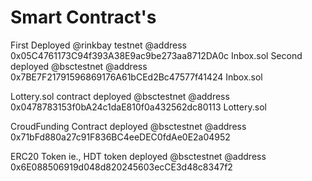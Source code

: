 # Smart Contract's

First Deployed @rinkbay testnet @address 0x05C4761173C94f393A38E9ac9be273aa8712DA0c Inbox.sol
 Second deployed @bsctestnet @address 0x7BE7F21791596869176A61bCEd2Bc47577f41424  Inbox.sol

 Lottery.sol contract deployed @bsctestnet @address 0x0478783153f0bA24c1daE810f0a432562dc80113   Lottery.sol

 CroudFunding Contract deployed @bsctestnet @address 0x71bFd880a27c91F836BC4eeDEC0fdAe0E2a04952

 ERC20 Token ie., HDT token deployed @bsctestnet @address 0x6E088506919d048d820245603ecCE3d48c8347f2
